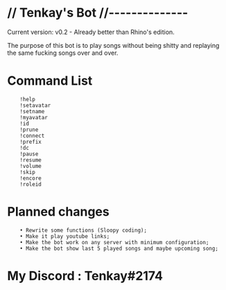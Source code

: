 # // Tenkay's Bot //--------------

Current version: v0.2 - Already better than Rhino's edition.

The purpose of this bot is to play songs without being shitty and replaying the same fucking songs over and over.

# Command List
        !help
		!setavatar
		!setname
		!myavatar
		!id
		!prune
		!connect
		!prefix
		!dc
		!pause
		!resume
		!volume
		!skip
		!encore
		!roleid

# Planned changes
		• Rewrite some functions (Sloopy coding);
		• Make it play youtube links;
		• Make the bot work on any server with minimum configuration;
		• Make the bot show last 5 played songs and maybe upcoming song;

# My Discord : Tenkay#2174